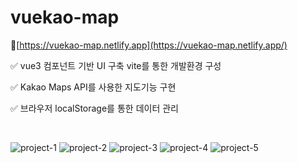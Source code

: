 # vuekao-map

🔗[https://vuekao-map.netlify.app](https://vuekao-map.netlify.app/)

✅ vue3 컴포넌트 기반 UI 구축 vite를 통한 개발환경 구성

✅ Kakao Maps API를 사용한 지도기능 구현

✅ 브라우저 localStorage를 통한 데이터 관리

<br>

![project-1](./public/img/1.project.png.png)
![project-2](./public/img/2.project.png.png)
![project-3](./public/img/3.project.png.png)
![project-4](./public/img/4.project.png.png)
![project-5](./public/img/5.project.png.png)
